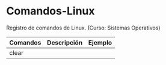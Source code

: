 # Comandos-Linux
Registro de comandos de Linux. (Curso: Sistemas Operativos)

| Comandos | Descripción | Ejemplo |
|------------|-----------|---------|
| clear|
